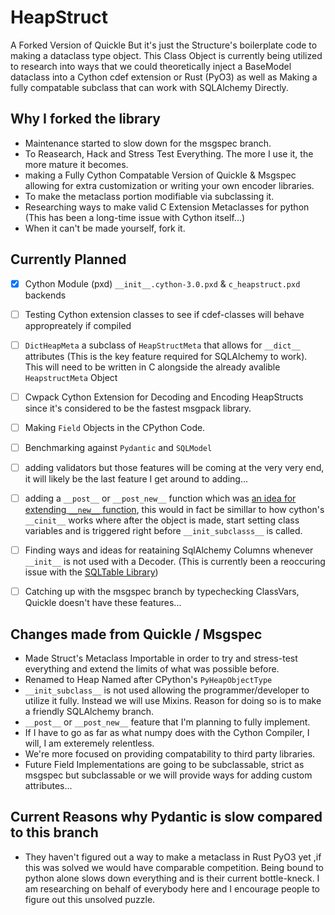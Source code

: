 # HeapStruct 

A Forked Version of Quickle But it's just the Structure's boilerplate code to making a dataclass type object.
This Class Object is currently being utilized to research into ways that we could theoretically inject a 
BaseModel dataclass into a Cython cdef extension or Rust (PyO3) as well as Making a fully compatable subclass that can work 
with SQLAlchemy Directly. 

## Why I forked the library
- Maintenance started to slow down for the msgspec branch.
- To Reasearch, Hack and Stress Test Everything. 
The more I use it, the more mature it becomes.
- making a Fully Cython Compatable Version of Quickle & Msgspec allowing for extra customization or writing your own encoder libraries.
- To make the metaclass portion modifiable via subclassing it.
- Researching ways to make valid C Extension Metaclasses for python (This has been a long-time issue with Cython itself...)
- When it can't be made yourself, fork it.

## Currently Planned
- [x] Cython Module (pxd) `__init__.cython-3.0.pxd` & `c_heapstruct.pxd` backends
- [ ] Testing Cython extension classes to see if cdef-classes will behave appropreately if compiled

- [ ] `DictHeapMeta` a subclass of `HeapStructMeta` that allows for `__dict__` attributes (This is the key feature required for SQLAlchemy to work). This will need to be written in C alongside the already avalible `HeapstructMeta` Object 

- [ ] Cwpack Cython Extension for Decoding and Encoding HeapStructs since it's considered to be the fastest msgpack library.

- [ ] Making `Field` Objects in the CPython Code.

- [ ] Benchmarking against `Pydantic` and `SQLModel`

- [ ] adding validators but those features will be coming at the very very end, it will likely be the last feature I get around to adding...

- [ ] adding a `__post__` or `__post_new__` function which was [an idea for extending `__new__` function](https://discuss.python.org/t/add-a-post-method-equivalent-to-the-new-method-but-called-after-init/5449), this would in fact be simillar to how cython's `__cinit__` works where after the object is made, start setting class variables and is triggered right before `__init_subclasss__` is called.

- [ ] Finding ways and ideas for reataining SqlAlchemy Columns whenever  `__init__` is not used with a Decoder. (This is currently been a reoccuring issue with the [SQLTable Library](https://github.com/Vizonex/SQLTable))

- [ ] Catching up with the msgspec branch by typechecking ClassVars, Quickle doesn't have these features...

## Changes made from Quickle / Msgspec
- Made Struct's Metaclass Importable in order to try and stress-test everything and extend the limits of what was possible before.
- Renamed to Heap Named after CPython's `PyHeapObjectType`
- `__init_subclass__` is not used allowing the programmer/developer to utilize it fully. Instead we will use Mixins. Reason for doing so is to make a friendly SQLAlchemy branch.
- `__post__` or `__post_new__` feature that I'm planning to fully implement.
- If I have to go as far as what numpy does with the Cython Compiler, I will, I am exteremely relentless.
- We're more focused on providing compatability to third party libraries.
- Future Field Implementations are going to be subclassable, strict as msgspec but subclassable or we will provide ways for adding custom attributes...


## Current Reasons why Pydantic is slow compared to this branch
- They haven't figured out a way to make a metaclass in Rust PyO3 yet ,if this was solved we would have comparable competition.
Being bound to python alone slows down everything and is their current bottle-kneck. I am researching on behalf of everybody
here and I encourage people to figure out this unsolved puzzle.

